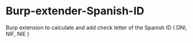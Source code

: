 # Burp-extender-Spanish-ID
Burp extension to calculate and add check letter of the Spanish ID ( DNI, NIF, NIE )
